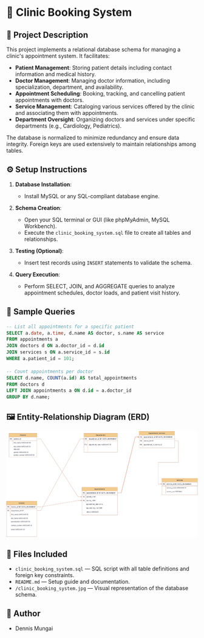 # 🏥 Clinic Booking System

## 📄 Project Description

This project implements a relational database schema for managing a clinic's appointment system. It facilitates:

* **Patient Management**: Storing patient details including contact information and medical history.
* **Doctor Management**: Managing doctor information, including specialization, department, and availability.
* **Appointment Scheduling**: Booking, tracking, and cancelling patient appointments with doctors.
* **Service Management**: Cataloging various services offered by the clinic and associating them with appointments.
* **Department Oversight**: Organizing doctors and services under specific departments (e.g., Cardiology, Pediatrics).

The database is normalized to minimize redundancy and ensure data integrity. Foreign keys are used extensively to maintain relationships among tables.

## ⚙️ Setup Instructions

1. **Database Installation**:

   * Install MySQL or any SQL-compliant database engine.

2. **Schema Creation**:

   * Open your SQL terminal or GUI (like phpMyAdmin, MySQL Workbench).
   * Execute the `clinic_booking_system.sql` file to create all tables and relationships.

3. **Testing (Optional)**:

   * Insert test records using `INSERT` statements to validate the schema.

4. **Query Execution**:

   * Perform SELECT, JOIN, and AGGREGATE queries to analyze appointment schedules, doctor loads, and patient visit history.

## 🧾 Sample Queries

```sql
-- List all appointments for a specific patient
SELECT a.date, a.time, d.name AS doctor, s.name AS service
FROM appointments a
JOIN doctors d ON a.doctor_id = d.id
JOIN services s ON a.service_id = s.id
WHERE a.patient_id = 101;

-- Count appointments per doctor
SELECT d.name, COUNT(a.id) AS total_appointments
FROM doctors d
LEFT JOIN appointments a ON d.id = a.doctor_id
GROUP BY d.name;
```

## 🖼️ Entity-Relationship Diagram (ERD)

![ER Diagram](/clinic_booking_system.jpg)


## 📂 Files Included

* `clinic_booking_system.sql` — SQL script with all table definitions and foreign key constraints.
* `README.md` — Setup guide and documentation.
* `/clinic_booking_system.jpg` — Visual representation of the database schema.



## 🧠 Author

* Dennis Mungai
